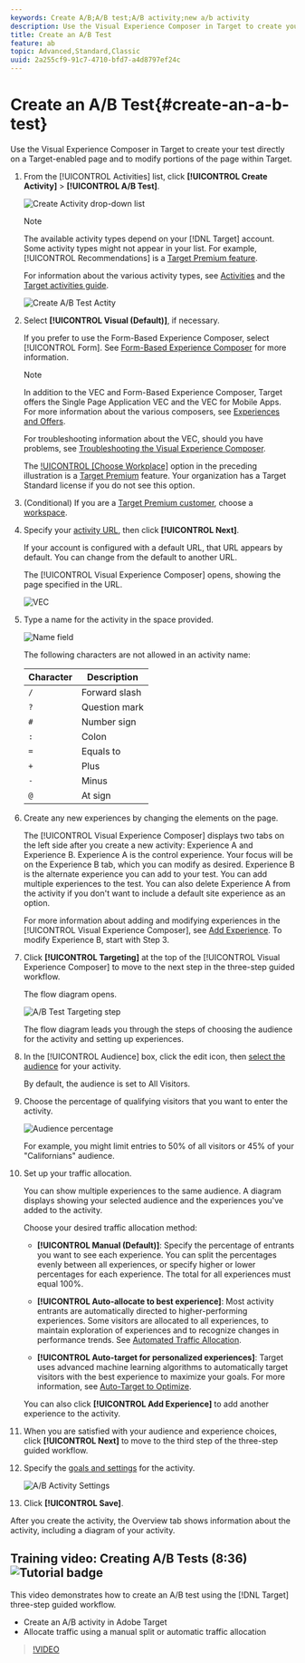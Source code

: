 ```yaml
---
keywords: Create A/B;A/B test;A/B activity;new a/b activity
description: Use the Visual Experience Composer in Target to create your test directly on a Target-enabled page and to modify portions of the page within Target.
title: Create an A/B Test
feature: ab
topic: Advanced,Standard,Classic
uuid: 2a255cf9-91c7-4710-bfd7-a4d8797ef24c
---
```


# Create an A/B Test{#create-an-a-b-test}

Use the Visual Experience Composer in Target to create your test directly on a Target-enabled page and to modify portions of the page within Target.

1. From the [!UICONTROL Activities] list, click **[!UICONTROL Create Activity]** > **[!UICONTROL A/B Test]**.

   ![Create Activity drop-down list](/help/c-activities/t-test-ab/t-test-create-ab/assets/ab_select-new.png)

   >[!NOTE]
   >
   >The available activity types depend on your [!DNL Target] account. Some activity types might not appear in your list. For example, [!UICONTROL Recommendations] is a [Target Premium feature](/help/c-intro/intro.md#premium).
   >
   >For information about the various activity types, see [Activities](../../../c-activities/activities.md#concept_D317A95A1AB54674BA7AB65C7985BA03) and the [Target activities guide](/help/c-activities/target-activities-guide.md).

   ![Create A/B Test Actity](/help/c-activities/t-test-ab/t-test-create-ab/assets/create-ab.png)

1. Select **[!UICONTROL Visual (Default)]**, if necessary.

   If you prefer to use the Form-Based Experience Composer, select [!UICONTROL Form]. See [Form-Based Experience Composer](/help/c-experiences/form-experience-composer.md) for more information.

   >[!NOTE]
   >
   >In addition to the VEC and Form-Based Experience Composer, Target offers the Single Page Application VEC and the VEC for Mobile Apps. For more information about the various composers, see [Experiences and Offers](/help/c-experiences/experiences.md).
   >
   >For troubleshooting information about the VEC, should you have problems, see [Troubleshooting the Visual Experience Composer](/help/c-experiences/c-visual-experience-composer/r-troubleshoot-composer/troubleshoot-composer.md).
   >
   >The [!UICONTROL [Choose Workplace]](/help/administrating-target/c-user-management/property-channel/property-channel.md) option in the preceding illustration is a [Target Premium](/help/c-intro/intro.md) feature. Your organization has a Target Standard license if you do not see this option.

1. (Conditional) If you are a [Target Premium customer](/help/c-intro/intro.md#premium), choose a [workspace](/help/administrating-target/c-user-management/property-channel/property-channel.md).

1. Specify your [activity URL](../../../c-activities/t-test-ab/t-test-create-ab/ab-activity-url.md#concept_D28549AAA0A14E3BB5F05F32BE8ABC90), then click **[!UICONTROL Next]**.

   If your account is configured with a default URL, that URL appears by default. You can change from the default to another URL.

   The [!UICONTROL Visual Experience Composer] opens, showing the page specified in the URL.

   ![VEC](/help/c-activities/t-test-ab/t-test-create-ab/assets/vec-new.png)

1. Type a name for the activity in the space provided.

   ![Name field](/help/c-activities/t-test-ab/t-test-create-ab/assets/ab_newname-new.png)

   The following characters are not allowed in an activity name:

   | Character | Description |
   |--- |--- |
   |`/`|Forward slash|
   |`?`|Question mark|
   |`#`|Number sign|
   |`:`|Colon|
   |`=`|Equals to|
   |`+`|Plus|
   |`-`|Minus|
   |`@`|At sign|

1. Create any new experiences by changing the elements on the page.

   The [!UICONTROL Visual Experience Composer] displays two tabs on the left side after you create a new activity: Experience A and Experience B. Experience A is the control experience. Your focus will be on the Experience B tab, which you can modify as desired. Experience B is the alternate experience you can add to your test. You can add multiple experiences to the test. You can also delete Experience A from the activity if you don't want to include a default site experience as an option.

   For more information about adding and modifying experiences in the [!UICONTROL Visual Experience Composer], see [Add Experience](../../../c-activities/t-test-ab/t-test-create-ab/ab-add-experience.md#task_454646F2895242D3B92DC395A0CE1A00). To modify Experience B, start with Step 3. 

1. Click **[!UICONTROL Targeting]** at the top of the [!UICONTROL Visual Experience Composer] to move to the next step in the three-step guided workflow.

   The flow diagram opens.

   ![A/B Test Targeting step](/help/c-activities/t-test-ab/t-test-create-ab/assets/ab_flow-new.png)

   The flow diagram leads you through the steps of choosing the audience for the activity and setting up experiences. 
1. In the [!UICONTROL Audience] box, click the edit icon, then [select the audience](../../../c-activities/t-test-ab/t-test-create-ab/ab-audience.md#concept_A268236C1224451DB7844BF67F41A087) for your activity.

   By default, the audience is set to All Visitors. 
   
1. Choose the percentage of qualifying visitors that you want to enter the activity.

   ![Audience percentage](/help/c-activities/t-test-ab/t-test-create-ab/assets/audperc-new.png)

   For example, you might limit entries to 50% of all visitors or 45% of your "Californians" audience. 

1. Set up your traffic allocation.

   You can show multiple experiences to the same audience. A diagram displays showing your selected audience and the experiences you've added to the activity.

   Choose your desired traffic allocation method:

   * **[!UICONTROL Manual (Default)]**: Specify the percentage of entrants you want to see each experience. You can split the percentages evenly between all experiences, or specify higher or lower percentages for each experience. The total for all experiences must equal 100%.

   * **[!UICONTROL Auto-allocate to best experience]**: Most activity entrants are automatically directed to higher-performing experiences. Some visitors are allocated to all experiences, to maintain exploration of experiences and to recognize changes in performance trends. See [Automated Traffic Allocation](../../../c-activities/automated-traffic-allocation/automated-traffic-allocation.md#concept_A1407678796B4C569E94CBA8A9F7F5D4).

   * **[!UICONTROL Auto-target for personalized experiences]**: Target uses advanced machine learning algorithms to automatically target visitors with the best experience to maximize your goals. For more information, see [Auto-Target to Optimize](../../../c-activities/auto-target-to-optimize.md#concept_67779E5B7F67427A97D7EA2A6FB919B3).

   You can also click **[!UICONTROL Add Experience]** to add another experience to the activity. 

1. When you are satisfied with your audience and experience choices, click **[!UICONTROL Next]** to move to the third step of the three-step guided workflow.

1. Specify the [goals and settings](../../../c-activities/t-test-ab/t-test-create-ab/ab-goals-and-settings.md#reference_B25389FD6F3A4989801E740364B089CC) for the activity.

   ![A/B Activity Settings](/help/c-activities/t-test-ab/t-test-create-ab/assets/ab_settings-new.png)

1. Click **[!UICONTROL Save]**.

After you create the activity, the Overview tab shows information about the activity, including a diagram of your activity.

## Training video: Creating A/B Tests (8:36) ![Tutorial badge](/help/assets/tutorial.png)

This video demonstrates how to create an A/B test using the [!DNL Target] three-step guided workflow.

* Create an A/B activity in Adobe Target 
* Allocate traffic using a manual split or automatic traffic allocation

>[!VIDEO](https://video.tv.adobe.com/v/17391)

